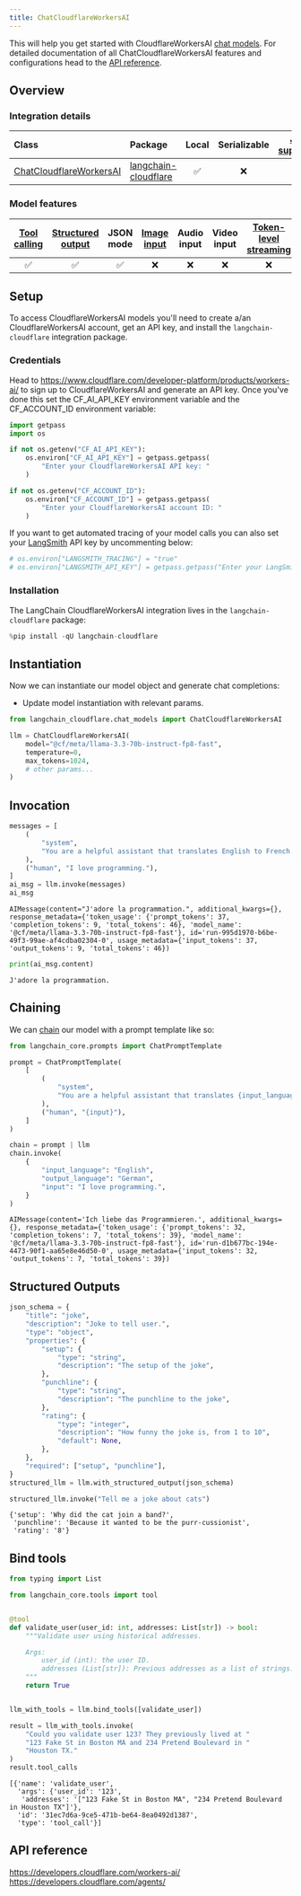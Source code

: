 ```yaml
---
title: ChatCloudflareWorkersAI
---
```


This will help you get started with CloudflareWorkersAI [chat models](/oss/concepts/chat_models). For detailed documentation of all ChatCloudflareWorkersAI features and configurations head to the [API reference](https://python.langchain.com/docs/integrations/chat/cloudflare_workersai/).


## Overview
### Integration details


| Class | Package | Local | Serializable | [JS support](https://js.langchain.com/docs/integrations/chat/cloudflare) | Package downloads | Package latest |
| :--- | :--- |:-----:|:------------:|:------------------------------------------------------------------------:| :---: | :---: |
| [ChatCloudflareWorkersAI](https://python.langchain.com/docs/integrations/chat/cloudflare_workersai/) | [langchain-cloudflare](https://pypi.org/project/langchain-cloudflare/) |   ✅   |      ❌       |                                     ❌                                     | ![PyPI - Downloads](https://img.shields.io/pypi/dm/langchain-cloudflare?style=flat-square&label=%20) | ![PyPI - Version](https://img.shields.io/pypi/v/langchain-cloudflare?style=flat-square&label=%20) |

### Model features
| [Tool calling](/oss/how-to/tool_calling) | [Structured output](/oss/how-to/structured_output/) | JSON mode | [Image input](/oss/how-to/multimodal_inputs/) | Audio input | Video input | [Token-level streaming](/oss/how-to/chat_streaming/) | Native async | [Token usage](/oss/how-to/chat_token_usage_tracking/) | [Logprobs](/oss/how-to/logprobs/) |
|:-----------------------------------------:|:----------------------------------------------------:|:---------:|:----------------------------------------------:|:-----------:|:-----------:|:-----------------------------------------------------:|:------------:|:------------------------------------------------------:|:----------------------------------:|
|                     ✅                     |                          ✅                           |     ✅     |                       ❌                        |      ❌      |      ❌      |                           ❌                           |      ❌       |                             ✅                            |                 ❌                  | 

## Setup

To access CloudflareWorkersAI models you'll need to create a/an CloudflareWorkersAI account, get an API key, and install the `langchain-cloudflare` integration package.

### Credentials


Head to https://www.cloudflare.com/developer-platform/products/workers-ai/ to sign up to CloudflareWorkersAI and generate an API key. Once you've done this set the CF_AI_API_KEY environment variable and the CF_ACCOUNT_ID environment variable:


```python
import getpass
import os

if not os.getenv("CF_AI_API_KEY"):
    os.environ["CF_AI_API_KEY"] = getpass.getpass(
        "Enter your CloudflareWorkersAI API key: "
    )

if not os.getenv("CF_ACCOUNT_ID"):
    os.environ["CF_ACCOUNT_ID"] = getpass.getpass(
        "Enter your CloudflareWorkersAI account ID: "
    )
```

If you want to get automated tracing of your model calls you can also set your [LangSmith](https://docs.smith.langchain.com/) API key by uncommenting below:


```python
# os.environ["LANGSMITH_TRACING"] = "true"
# os.environ["LANGSMITH_API_KEY"] = getpass.getpass("Enter your LangSmith API key: ")
```

### Installation

The LangChain CloudflareWorkersAI integration lives in the `langchain-cloudflare` package:


```python
%pip install -qU langchain-cloudflare
```

## Instantiation

Now we can instantiate our model object and generate chat completions:

- Update model instantiation with relevant params.


```python
from langchain_cloudflare.chat_models import ChatCloudflareWorkersAI

llm = ChatCloudflareWorkersAI(
    model="@cf/meta/llama-3.3-70b-instruct-fp8-fast",
    temperature=0,
    max_tokens=1024,
    # other params...
)
```

## Invocation



```python
messages = [
    (
        "system",
        "You are a helpful assistant that translates English to French. Translate the user sentence.",
    ),
    ("human", "I love programming."),
]
ai_msg = llm.invoke(messages)
ai_msg
```



```output
AIMessage(content="J'adore la programmation.", additional_kwargs={}, response_metadata={'token_usage': {'prompt_tokens': 37, 'completion_tokens': 9, 'total_tokens': 46}, 'model_name': '@cf/meta/llama-3.3-70b-instruct-fp8-fast'}, id='run-995d1970-b6be-49f3-99ae-af4cdba02304-0', usage_metadata={'input_tokens': 37, 'output_tokens': 9, 'total_tokens': 46})
```



```python
print(ai_msg.content)
```
```output
J'adore la programmation.
```
## Chaining

We can [chain](/oss/how-to/sequence/) our model with a prompt template like so:



```python
from langchain_core.prompts import ChatPromptTemplate

prompt = ChatPromptTemplate(
    [
        (
            "system",
            "You are a helpful assistant that translates {input_language} to {output_language}.",
        ),
        ("human", "{input}"),
    ]
)

chain = prompt | llm
chain.invoke(
    {
        "input_language": "English",
        "output_language": "German",
        "input": "I love programming.",
    }
)
```



```output
AIMessage(content='Ich liebe das Programmieren.', additional_kwargs={}, response_metadata={'token_usage': {'prompt_tokens': 32, 'completion_tokens': 7, 'total_tokens': 39}, 'model_name': '@cf/meta/llama-3.3-70b-instruct-fp8-fast'}, id='run-d1b677bc-194e-4473-90f1-aa65e8e46d50-0', usage_metadata={'input_tokens': 32, 'output_tokens': 7, 'total_tokens': 39})
```


## Structured Outputs


```python
json_schema = {
    "title": "joke",
    "description": "Joke to tell user.",
    "type": "object",
    "properties": {
        "setup": {
            "type": "string",
            "description": "The setup of the joke",
        },
        "punchline": {
            "type": "string",
            "description": "The punchline to the joke",
        },
        "rating": {
            "type": "integer",
            "description": "How funny the joke is, from 1 to 10",
            "default": None,
        },
    },
    "required": ["setup", "punchline"],
}
structured_llm = llm.with_structured_output(json_schema)

structured_llm.invoke("Tell me a joke about cats")
```



```output
{'setup': 'Why did the cat join a band?',
 'punchline': 'Because it wanted to be the purr-cussionist',
 'rating': '8'}
```


## Bind tools


```python
from typing import List

from langchain_core.tools import tool


@tool
def validate_user(user_id: int, addresses: List[str]) -> bool:
    """Validate user using historical addresses.

    Args:
        user_id (int): the user ID.
        addresses (List[str]): Previous addresses as a list of strings.
    """
    return True


llm_with_tools = llm.bind_tools([validate_user])

result = llm_with_tools.invoke(
    "Could you validate user 123? They previously lived at "
    "123 Fake St in Boston MA and 234 Pretend Boulevard in "
    "Houston TX."
)
result.tool_calls
```



```output
[{'name': 'validate_user',
  'args': {'user_id': '123',
   'addresses': '["123 Fake St in Boston MA", "234 Pretend Boulevard in Houston TX"]'},
  'id': '31ec7d6a-9ce5-471b-be64-8ea0492d1387',
  'type': 'tool_call'}]
```


## API reference

https://developers.cloudflare.com/workers-ai/
https://developers.cloudflare.com/agents/
